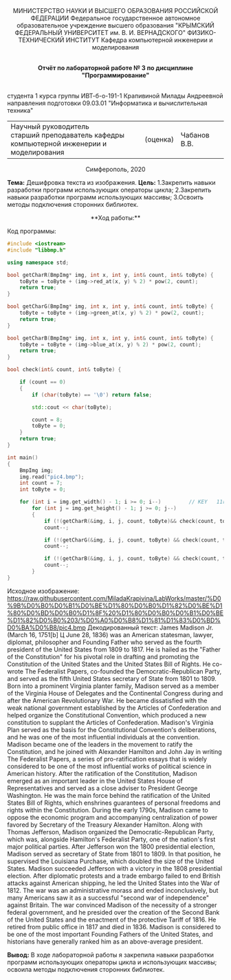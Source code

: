 <center>МИНИСТЕРСТВО НАУКИ И ВЫСШЕГО ОБРАЗОВАНИЯ РОССИЙСКОЙ ФЕДЕРАЦИИ
Федеральное государственное автономное образовательное учреждение высшего образования
"КРЫМСКИЙ ФЕДЕРАЛЬНЫЙ УНИВЕРСИТЕТ им. В. И. ВЕРНАДСКОГО"
ФИЗИКО-ТЕХНИЧЕСКИЙ ИНСТИТУТ
Кафедра компьютерной инженерии и моделирования
<br/><br/>

**Отчёт по лабораторной работе № 3
по дисциплине "Программирование"**
</center>
<br/>

<left>
студента 1 курса группы ИВТ-б-о-191-1
Крапивиной Милады Андреевной
направления подготовки 09.03.01 "Информатика и вычислительная техника"</left>

<table>
<tr><td>Научный руководитель<br/> старший преподаватель кафедры<br/> компьютерной инженерии и моделирования</td>
<td>(оценка)</td>
<td>Чабанов В.В.</td>
</tr>
</table>

<center>Симферополь, 2020</center>


**Тема:** Дешифровка текста из изображения.
**Цель:**
1.Закрепить навыки разработки программ использующих операторы цикла;
2.Закрепить навыки разработки программ использующих массивы;
3.Освоить методы подключения сторонних библиотек.

<center>**Ход работы:**</center>

Код программы:
```cpp
#include <iostream>
#include "libbmp.h"

using namespace std;

bool getCharR(BmpImg* img, int x, int y, int& count, int& toByte) {
	toByte = toByte + (img->red_at(x, y) % 2) * pow(2, count);
	return true;
}

bool getCharG(BmpImg* img, int x, int y, int& count, int& toByte) {
	toByte = toByte + (img->green_at(x, y) % 2) * pow(2, count);
	return true;
}

bool getCharB(BmpImg* img, int x, int y, int& count, int& toByte) {
	toByte = toByte + (img->blue_at(x, y) % 2) * pow(2, count);
	return true;
}

bool check(int& count, int& toByte) {

	if (count == 0)
	{
		if (char(toByte) == '\0') return false;

		std::cout << char(toByte);

		count = 8;
		toByte = 0;
	}
	return true;
}

int main()
{
	BmpImg img;
	img.read("pic4.bmp");
	int count = 7;
	int toByte = 0;

	for (int i = img.get_width() - 1; i >= 0; i--)         // KEY   11r 11g 11b 10r 10g 10b 01r 01g
		for (int j = img.get_height() - 1; j >= 0; j--)
		{
			if (!(getCharR(&img, i, j, count, toByte)&& check(count, toByte))) return 0;
			count--;

			if (!(getCharG(&img, i, j, count, toByte) && check(count, toByte))) return 0;
			count--;

			if (!(getCharB(&img, i, j, count, toByte) && check(count, toByte))) return 0;
			count--;
		}
}
```
Исходное изображение:
https://raw.githubusercontent.com/MiladaKrapivina/LabWorks/master/%D0%9B%D0%B0%D0%B1%D0%BE%D1%80%D0%B0%D1%82%D0%BE%D1%80%D0%BD%D0%B0%D1%8F%20%D1%80%D0%B0%D0%B1%D0%BE%D1%82%D0%B0%203/%D0%A0%D0%B8%D1%81%D1%83%D0%BD%D0%BA%D0%B8/pic4.bmp
Декодированный текст:
James Madison Jr. (March 16, 1751[b] Ц June 28, 1836) was an American statesman, lawyer, diplomat, philosopher and Founding Father who served as the fourth president of the United States from 1809 to 1817. He is hailed as the "Father of the Constitution" for his pivotal role in drafting and promoting the Constitution of the United States and the United States Bill of Rights. He co-wrote The Federalist Papers, co-founded the Democratic-Republican Party, and served as the fifth United States secretary of State from 1801 to 1809.
Born into a prominent Virginia planter family, Madison served as a member of the Virginia House of Delegates and the Continental Congress during and after the American Revolutionary War. He became dissatisfied with the weak national government established by the Articles of Confederation and helped organize the Constitutional Convention, which produced a new constitution to supplant the Articles of Confederation. Madison's Virginia Plan served as the basis for the Constitutional Convention's deliberations, and he was one of the most influential individuals at the convention. Madison became one of the leaders in the movement to ratify the Constitution, and he joined with Alexander Hamilton and John Jay in writing The Federalist Papers, a series of pro-ratification essays that is widely considered to be one of the most influential works of political science in American history.
After the ratification of the Constitution, Madison emerged as an important leader in the United States House of Representatives and served as a close adviser to President George Washington. He was the main force behind the ratification of the United States Bill of Rights, which enshrines guarantees of personal freedoms and rights within the Constitution. During the early 1790s, Madison came to oppose the economic program and accompanying centralization of power favored by Secretary of the Treasury Alexander Hamilton. Along with Thomas Jefferson, Madison organized the Democratic-Republican Party, which was, alongside Hamilton's Federalist Party, one of the nation's first major political parties. After Jefferson won the 1800 presidential election, Madison served as secretary of State from 1801 to 1809. In that position, he supervised the Louisiana Purchase, which doubled the size of the United States.
Madison succeeded Jefferson with a victory in the 1808 presidential election. After diplomatic protests and a trade embargo failed to end British attacks against American shipping, he led the United States into the War of 1812. The war was an administrative morass and ended inconclusively, but many Americans saw it as a successful "second war of independence" against Britain. The war convinced Madison of the necessity of a stronger federal government, and he presided over the creation of the Second Bank of the United States and the enactment of the protective Tariff of 1816. He retired from public office in 1817 and died in 1836. Madison is considered to be one of the most important Founding Fathers of the United States, and historians have generally ranked him as an above-average president.

**Вывод:**
В ходе лабораторной работы я закрепила навыки разработки программ использующих операторы цикла и использующих массивы; освоила методы подключения сторонних библиотек.
